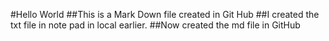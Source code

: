 #Hello World
##This is a Mark Down file created in Git Hub
##I created the txt file in note pad in local earlier.
##Now created the md file in GitHub
